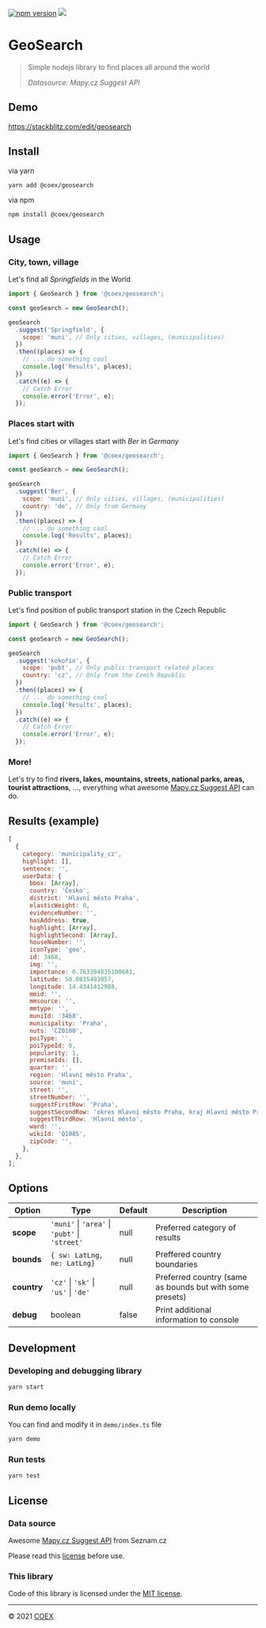 [![npm version](https://badge.fury.io/js/%40coex%2Fgeosearch.svg)](https://www.npmjs.com/package/@coex/geosearch)
![](https://github.com/COEXCZ/geosearch/workflows/Build%20&%20Run%20tests%20&%20Publish/badge.svg)

# GeoSearch

> Simple nodejs library to find places all around the world
>
> _Datasource: Mapy.cz Suggest API_

## Demo

https://stackblitz.com/edit/geosearch

## Install

via yarn

```bash
yarn add @coex/geosearch
```

via npm

```bash
npm install @coex/geosearch
```

## Usage

### City, town, village

Let's find all _Springfields_ in the World

```javascript
import { GeoSearch } from '@coex/geosearch';

const geoSearch = new GeoSearch();

geoSearch
  .suggest('Springfield', {
    scope: 'muni', // Only cities, villages, (municipalities)
  })
  .then((places) => {
    // ... do something cool
    console.log('Results', places);
  })
  .catch((e) => {
    // Catch Error
    console.error('Error', e);
  });
```

### Places start with

Let's find cities or villages start with _Ber_ in _Germany_

```javascript
import { GeoSearch } from '@coex/geosearch';

const geoSearch = new GeoSearch();

geoSearch
  .suggest('Ber', {
    scope: 'muni', // Only cities, villages, (municipalities)
    country: 'de', // Only from Germany
  })
  .then((places) => {
    // ... do something cool
    console.log('Results', places);
  })
  .catch((e) => {
    // Catch Error
    console.error('Error', e);
  });
```

### Public transport

Let's find position of public transport station in the Czech Republic

```javascript
import { GeoSearch } from '@coex/geosearch';

const geoSearch = new GeoSearch();

geoSearch
  .suggest('kokořín', {
    scope: 'pubt', // Only public transport related places
    country: 'cz', // Only from the Czech Republic
  })
  .then((places) => {
    // ... do something cool
    console.log('Results', places);
  })
  .catch((e) => {
    // Catch Error
    console.error('Error', e);
  });
```

### More!

Let's try to find **rivers, lakes, mountains, streets, national parks, areas, tourist attractions**, ..., everything what awesome [Mapy.cz Suggest API](https://api.mapy.cz/view?page=suggestadv) can do.

## Results (example)

```javascript
[
  {
    category: 'municipality_cz',
    highlight: [],
    sentence: '',
    userData: {
      bbox: [Array],
      country: 'Česko',
      district: 'Hlavní město Praha',
      elasticWeight: 0,
      evidenceNumber: '',
      hasAddress: true,
      highlight: [Array],
      highlightSecond: [Array],
      houseNumber: '',
      iconType: 'geo',
      id: 3468,
      img: '',
      importance: 0.763394835100681,
      latitude: 50.0835493857,
      longitude: 14.4341412988,
      mmid: '',
      mmsource: '',
      mmtype: '',
      muniId: '3468',
      municipality: 'Praha',
      nuts: 'CZ0100',
      poiType: '',
      poiTypeId: 0,
      popularity: 1,
      premiseIds: [],
      quarter: '',
      region: 'Hlavní město Praha',
      source: 'muni',
      street: '',
      streetNumber: '',
      suggestFirstRow: 'Praha',
      suggestSecondRow: 'okres Hlavní město Praha, kraj Hlavní město Praha, Česko',
      suggestThirdRow: 'Hlavní město',
      ward: '',
      wikiId: 'Q1085',
      zipCode: '',
    },
  },
];
```

## Options

| Option      | Type                                           | Default | Description                                              |
| ----------- | ---------------------------------------------- | ------- | -------------------------------------------------------- |
| **scope**   | `'muni'` \| `'area'` \| `'pubt'` \| `'street'` | null    | Preferred category of results                            |
| **bounds**  | `{ sw: LatLng, ne: LatLng}`                    | null    | Preffered country boundaries                             |
| **country** | `'cz'` \| `'sk'` \| `'us'` \| `'de'`           | null    | Preferred country (same as bounds but with some presets) |
| **debug**   | boolean                                        | false   | Print additional information to console                  |

## Development

### Developing and debugging library

```bash
yarn start
```

### Run demo locally

You can find and modify it in `demo/index.ts` file

```bash
yarn demo
```

### Run tests

```bash
yarn test
```

## License

### Data source

Awesome [Mapy.cz Suggest API](https://api.mapy.cz/view?page=suggestadv) from Seznam.cz

Please read this [license](https://api.mapy.cz/#pact) before use.

### This library

Code of this library is licensed under the [MIT license].

---

&copy; 2021 [COEX](https://www.coex.cz)

[mit license]: LICENSE

